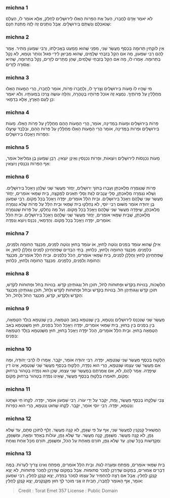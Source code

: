 
### michna 1
לֹא יֹאמַר אָדָם לַחֲבֵרוֹ, הַעַל אֶת הַפֵּרוֹת הָאֵלּוּ לִירוּשָׁלַיִם לְחַלֵּק, אֶלָּא אוֹמֵר לוֹ, הַעֲלֵם שֶׁנֹּאכְלֵם וְנִשְׁתֵּם בִּירוּשָׁלָיִם. אֲבָל נוֹתְנִים זֶה לָזֶה מַתְּנַת חִנָּם:

### michna 2
אֵין לוֹקְחִין תְּרוּמָה בְּכֶסֶף מַעֲשֵׂר שֵׁנִי, מִפְּנֵי שֶׁהוּא מְמַעֵט בַּאֲכִילָתוֹ, וְרַבִּי שִׁמְעוֹן מַתִּיר. אָמַר לָהֶם רַבִּי שִׁמְעוֹן, מָה אִם הֵקֵל בְּזִבְחֵי שְׁלָמִים, שֶׁהוּא מְבִיאָן לִידֵי פִגּוּל וְנוֹתָר וְטָמֵא, לֹא נָקֵל בַּתְּרוּמָה. אָמְרוּ לוֹ, מָה אִם הֵקֵל בְּזִבְחֵי שְׁלָמִים, שֶׁהֵן מֻתָּרִים לְזָרִים, נָקֵל בַּתְּרוּמָה, שֶׁהִיא אֲסוּרָה לְזָרִים:

### michna 3
מִי שֶׁהָיוּ לוֹ מָעוֹת בִּירוּשָׁלַיִם וְצָרִיךְ לוֹ, וְלַחֲבֵרוֹ פֵרוֹת, אוֹמֵר לַחֲבֵרוֹ, הֲרֵי הַמָּעוֹת הָאֵלּוּ מְחֻלָּלִין עַל פֵּרוֹתֶיךָ. נִמְצָא זֶה אוֹכֵל פֵּרוֹתָיו בְּטָהֳרָה, וְהַלָּה עוֹשֶׂה צָרְכּוֹ בִּמְעוֹתָיו. וְלֹא יֹאמַר כֵּן לְעַם הָאָרֶץ, אֶלָּא בִדְמָאי:

### michna 4
פֵּרוֹת בִּירוּשָׁלַיִם וּמָעוֹת בַּמְּדִינָה, אוֹמֵר, הֲרֵי הַמָּעוֹת הָהֵם מְחֻלָּלִין עַל פֵּרוֹת הָאֵלּוּ. מָעוֹת בִּירוּשָׁלַיִם וּפֵרוֹת בַּמְּדִינָה, אוֹמֵר הֲרֵי הַמָּעוֹת הָאֵלּוּ מְחֻלָּלִין עַל פֵּרוֹת הָהֵם, וּבִלְבַד שֶׁיָּעֳלוּ הַפֵּרוֹת וְיֵאָכְלוּ בִירוּשָׁלָיִם:

### michna 5
מָעוֹת נִכְנָסוֹת לִירוּשָׁלַיִם וְיוֹצְאוֹת, וּפֵרוֹת נִכְנָסִין וְאֵינָן יוֹצְאִין. רַבָּן שִׁמְעוֹן בֶּן גַּמְלִיאֵל אוֹמֵר, אַף הַפֵּרוֹת נִכְנָסִין וְיוֹצְאִין:

### michna 6
פֵּרוֹת שֶׁנִּגְמְרָה מְלַאכְתָּן וְעָבְרוּ בְתוֹךְ יְרוּשָׁלַיִם, יַחֲזֹר מַעֲשֵׂר שֵׁנִי שֶׁלָּהֶן וְיֵאָכֵל בִּירוּשָׁלָיִם. וְשֶׁלֹּא נִגְמְרָה מְלַאכְתָּן, סַלֵּי עֲנָבִים לַגַּת וְסַלֵּי תְאֵנִים לַמֻּקְצֶה, בֵּית שַׁמַּאי אוֹמְרִים, יַחֲזֹר מַעֲשֵׂר שֵׁנִי שֶׁלָּהֶם וְיֵאָכֵל בִּירוּשָׁלַיִם. וּבֵית הִלֵּל אוֹמְרִים, יִפָּדֶה וְיֵאָכֵל בְּכָל מָקוֹם. רַבִּי שִׁמְעוֹן בֶּן יְהוּדָה אוֹמֵר מִשּׁוּם רַבִּי יוֹסֵי, לֹא נֶחְלְקוּ בֵית שַׁמַּאי וּבֵית הִלֵּל עַל פֵּרוֹת שֶׁלֹּא נִגְמְרָה מְלַאכְתָּן, שֶׁיִּפָּדֶה מַעֲשֵׂר שֵׁנִי שֶׁלָּהֶם וְיֵאָכֵל בְּכָל מָקוֹם. וְעַל מַה נֶחְלְקוּ, עַל פֵּרוֹת שֶׁנִּגְמְרָה מְלַאכְתָּן, שֶׁבֵּית שַׁמַּאי אוֹמְרִים, יַחֲזֹר מַעֲשֵׂר שֵׁנִי שֶׁלָּהֶם וְיֵאָכֵל בִּירוּשָׁלָיִם. וּבֵית הִלֵּל אוֹמְרִים, יִפָּדֶה וְיֵאָכֵל בְּכָל מָקוֹם. וְהַדְּמַאי, נִכְנָס וְיוֹצֵא וְנִפְדֶּה:

### michna 7
אִילָן שֶׁהוּא עוֹמֵד בִּפְנִים וְנוֹטֶה לַחוּץ, אוֹ עוֹמֵד בַּחוּץ וְנוֹטֶה לִפְנִים, מִכְּנֶגֶד הַחוֹמָה וְלִפְנִים, כְּלִפְנִים. מִכְּנֶגֶד הַחוֹמָה וְלַחוּץ, כְּלַחוּץ. בָּתֵּי הַבַּדִּים שֶׁפִּתְחֵיהֶן לִפְנִים וַחֲלָלָן לַחוּץ, אוֹ שֶׁפִּתְחֵיהֶן לַחוּץ וַחֲלָלָן לִפְנִים, בֵּית שַׁמַּאי אוֹמְרִים, הַכֹּל כְּלִפְנִים. וּבֵית הִלֵּל אוֹמְרִים, מִכְּנֶגֶד הַחוֹמָה וְלִפְנִים, כְּלִפְנִים. מִכְּנֶגֶד הַחוֹמָה וְלַחוּץ, כְּלַחוּץ:

### michna 8
הַלְּשָׁכוֹת, בְּנוּיוֹת בַּקֹּדֶשׁ וּפְתוּחוֹת לַחֹל, תּוֹכָן חֹל וְגַגּוֹתֵיהֶן קֹדֶשׁ. בְּנוּיוֹת בַּחֹל וּפְתוּחוֹת לַקֹּדֶשׁ, תּוֹכָן קֹדֶשׁ וְגַגּוֹתֵיהֶן חֹל. בְּנוּיוֹת בַּקֹּדֶשׁ וּבַחֹל וּפְתוּחוֹת לַקֹּדֶשׁ וְלַחֹל, תּוֹכָן וְגַגּוֹתֵיהֶן מִכְּנֶגֶד הַקֹּדֶשׁ וְלַקֹּדֶשׁ, קֹדֶשׁ, מִכְּנֶגֶד הַחֹל וְלַחֹל, חֹל:

### michna 9
מַעֲשֵׂר שֵׁנִי שֶׁנִּכְנַס לִירוּשָׁלַיִם וְנִטְמָא, בֵּין שֶׁנִּטְמָא בְאַב הַטֻּמְאָה, בֵּין שֶׁנִּטְמָא בִּוְלַד הַטֻּמְאָה, בֵּין בִּפְנִים בֵּין בַּחוּץ, בֵּית שַׁמַּאי אוֹמְרִים, יִפָּדֶה וְיֵאָכֵל הַכֹּל בִּפְנִים, חוּץ מִשֶּׁנִּטְמָא בְּאַב הַטֻּמְאָה בַּחוּץ. וּבֵית הִלֵּל אוֹמְרִים, הַכֹּל יִפָּדֶה וְיֵאָכֵל בַּחוּץ, חוּץ מִשֶּׁנִּטְמָא בִּוְלַד הַטֻּמְאָה בִּפְנִים:

### michna 10
הַלָּקוּחַ בְּכֶסֶף מַעֲשֵׂר שֵׁנִי שֶׁנִּטְמָא, יִפָּדֶה. רַבִּי יְהוּדָה אוֹמֵר, יִקָּבֵר. אָמְרוּ לוֹ לְרַבִּי יְהוּדָה, וּמָה אִם מַעֲשֵׂר שֵׁנִי עַצְמוֹ שֶׁנִּטְמָא, הֲרֵי הוּא נִפְדֶּה, הַלָּקוּחַ בְּכֶסֶף מַעֲשֵׂר שֵׁנִי שֶׁנִּטְמָא, אֵינוֹ דִין שֶׁיִּפָּדֶה. אָמַר לָהֶם, לֹא, אִם אֲמַרְתֶּם בְּמַעֲשֵׂר שֵׁנִי עַצְמוֹ, שֶׁכֵּן הוּא נִפְדֶּה בְטָהוֹר בְּרִחוּק מָקוֹם, תֹּאמְרוּ בְלָקוּחַ בְּכֶסֶף מַעֲשֵׂר, שֶׁאֵינוֹ נִפְדֶּה בְטָהוֹר בְּרִחוּק מָקוֹם:

### michna 11
צְבִי שֶׁלְּקָחוֹ בְּכֶסֶף מַעֲשֵׂר, וָמֵת, יִקָּבֵר עַל יְדֵי עוֹרוֹ. רַבִּי שִׁמְעוֹן אוֹמֵר, יִפָּדֶה. לְקָחוֹ חַי וּשְׁחָטוֹ וְנִטְמָא, יִפָּדֶה. רַבִּי יוֹסֵי אוֹמֵר, יִקָּבֵר. לְקָחוֹ שָׁחוּט וְנִטְמָא, הֲרֵי הוּא כְפֵרוֹת:

### michna 12
הַמַּשְׁאִיל קַנְקַנִּין לְמַעֲשֵׂר שֵׁנִי, אַף עַל פִּי שֶׁגָּפָן, לֹא קָנָה מַעֲשֵׂר. זָלַף לְתוֹכָן סְתָם, עַד שֶׁלֹּא גָפָן, לֹא קָנָה מַעֲשֵׂר. מִשֶּׁגָּפָן, קָנָה מַעֲשֵׂר. עַד שֶׁלֹּא גָפָן, עוֹלוֹת בְּאֶחָד וּמֵאָה, וּמִשֶּׁגָּפָן, מְקַדְּשׁוֹת בְּכָל שֶׁהֵן. עַד שֶׁלֹּא גָפָן, תּוֹרֵם מֵאַחַת עַל הַכֹּל, וּמִשֶּׁגָּפָן, תּוֹרֵם מִכָּל אַחַת וְאֶחָת:

### michna 13
בֵּית שַׁמַּאי אוֹמְרִים, מְפַתֵּחַ וּמְעָרֶה לַגַּת. וּבֵית הִלֵּל אוֹמְרִים, מְפַתֵּחַ וְאֵינוֹ צָרִיךְ לְעָרוֹת. בַּמֶּה דְבָרִים אֲמוּרִים, בְּמָקוֹם שֶׁדַּרְכָּן לִמְכֹּר סְתוּמוֹת. אֲבָל בְּמָקוֹם שֶׁדַּרְכָּן לִמְכֹּר פְּתוּחוֹת, לֹא יָצָא קַנְקַן לְחֻלִּין. אֲבָל אִם רָצָה לְהַחְמִיר עַל עַצְמוֹ לִמְכֹּר בְּמִדָּה, יָצָא קַנְקַן לְחֻלִּין. רַבִּי שִׁמְעוֹן אוֹמֵר, אַף הָאוֹמֵר לַחֲבֵרוֹ, חָבִית זוֹ אֲנִי מוֹכֵר לְךָ חוּץ מִקַּנְקַנִּים, יָצָא קַנְקַן לְחֻלִּין:

>Credit : Torat Emet 357
>License : Public Domain 